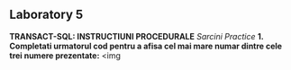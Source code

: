 
## Laboratory 5 
**TRANSACT-SQL: INSTRUCTIUNI PROCEDURALE** 
*Sarcini Practice*
**1. Completati urmatorul cod pentru a afisa cel mai mare numar dintre cele trei numere prezentate:**
<img 
